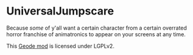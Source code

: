 # UniversalJumpscare
Because *some* of y'all want a certain character from a certain overrated horror franchise of animatronics to appear on your screens at any time.

This [Geode mod](https://geode-sdk.org) is licensed under LGPLv2.